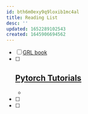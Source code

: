 ```yaml
---
id: bth6m0exy9q9loxib1mc4al
title: Reading List
desc: ''
updated: 1652289102543
created: 1645906694562
---
```


- [ ] [GRL book ](https://www.cs.mcgill.ca/~wlh/grl_book/files/GRL_Book.pdf)
- [ ] [Pytorch Tutorials](https://pytorch.org/tutorials/)
   -  
   - 
- [ ]  
- [ ]  





